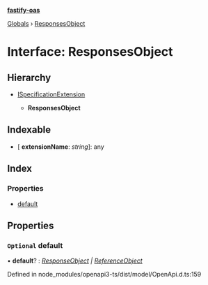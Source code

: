 **[fastify-oas](../README.md)**

[Globals](../README.md) › [ResponsesObject](responsesobject.md)

# Interface: ResponsesObject

## Hierarchy

* [ISpecificationExtension](ispecificationextension.md)

  * **ResponsesObject**

## Indexable

* \[ **extensionName**: *string*\]: any

## Index

### Properties

* [default](responsesobject.md#optional-default)

## Properties

### `Optional` default

• **default**? : *[ResponseObject](responseobject.md) | [ReferenceObject](referenceobject.md)*

Defined in node_modules/openapi3-ts/dist/model/OpenApi.d.ts:159